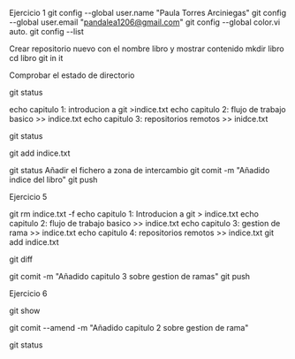 Ejercicio 1 
git config --global user.name "Paula Torres Arciniegas"
git config --global user.email "pandalea1206@gmail.com"
git config --global color.vi auto.
git config --list


Crear repositorio nuevo con el nombre libro y mostrar contenido
mkdir libro 
cd libro
git in it 


Comprobar el estado de directorio 

git  status

echo capitulo 1: introducion a git >indice.txt
echo capitulo 2: flujo de trabajo basico >> indice.txt
echo capitulo 3: repositorios remotos >> inidce.txt

git status 

git add indice.txt

git status 
Añadir el fichero a zona de intercambio
git comit -m "Añadido indice del libro"
git push

Ejercicio 5

git rm indice.txt -f
echo capitulo 1: Introducion a git > indice.txt
  echo capitulo 2: flujo de trabajo basico >> indice.txt
  echo capitulo 3: gestion de rama >> indice.txt
  echo capitulo 4: repositorios remotos >> indice.txt
  git add indice.txt

  git diff

  git comit -m "Añadido capitulo 3 sobre gestion de ramas"
  git push
  

  Ejercicio 6 

  git show

  git comit --amend -m "Añadido capitulo 2 sobre gestion de rama"

  git status 
